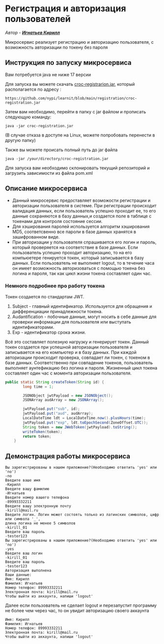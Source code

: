 # Регистрация и авторизация пользователей

*Автор - **[Игнатьев Кирилл](https://github.com/goldenchest19)***

Микросервис реализует регистрацию и авторизацию пользователя, с возможность авторизации по токену без пароля

## Инструкция по запуску микросервиса
Вам потребуется java не ниже 17 версии

Для запуска вы можете скачать [croc-registrarion.jar](https://github.com/nypi/learnit/blob/main/registration/croc-registration.jar), который располагается по адресу :
```
https://github.com/nypi/learnit/blob/main/registration/croc-registration.jar
```
Затем вам необходимо, перейти в папку с jar файлом и прописать следующую команду:
```
java -jar croc-registration.jar
```
(В случае отказа в доступе на Linux, можете попробовать перенести в другую папку)

Также вы можете происать полный путь до jar файла
```
java -jar /your/directory/croc-registration.jar
```

Для запуска вам необходимо склонировать текущий репозиторий и загрузить зависимости из файла pom.xml

## Описание микросервиса

* Данный микросервис предоставляет возможости регистрации и авторизации пользователя в системе. При регистрации происходит валидация данных, если пользователь
  успешно проходит ее, то его данные сохраняются в базу данных,и создается поле в таблице с токенами для контроля состояние сессии.
* Для хэширования паролей используется алгоритм хэширования MD5, соответсвенно все пароли в базе данных хранятся в зашифрованном виде.
* При авторизации у пользователя спрашивается его логин и пароль, который проверяется на соответствие в базе данных. Если пользователь успешно проходит авторизацию,
  то на его компьюетере генируется токен, который записывается в базу данных. Если пользователь не выполняет logout, то в течение часа он имеет возможность авторизоваться
  с помощью токена без логина и пароля, так как цикл жизни токена составляет один час.

### Немного подробнее про работу токена
Токен создается по стандартам JWT.
1. Subject - главный идентификатор. Используется для обращения и дифференциации принадлежности токена.
2. Audantification - побочные данные, могут носить в себе данные для проверки информации для пользователя или выступать идентификаторами.
3. Exp - идентификатор срока жизни.

Всё это составляет полезную нагрузку и генерирует токен.
Данный токен создается при успешной авторизации пользователя и записывается на его компьютер и в базу данных. При каждой авторизации происходит проверка, совпадает ли токен, с токеном в базе данных. Соответственно при совпадение токенов, пользователь выполняет аунтефикацию без логина и пароля. Жизненный цикл токена составляет один час с момента авторизации пользователя.
```java
public static String createToken(String id) {
        long time = 1;

        JSONObject jwtPayload = new JSONObject();
        JSONArray audArray = new JSONArray();

        jwtPayload.put("sub", id);
        jwtPayload.put("aud", audArray);
        LocalDateTime ldt = LocalDateTime.now().plusHours(time);
        jwtPayload.put("exp", ldt.toEpochSecond(ZoneOffset.UTC));
        String token = new JWebToken(jwtPayload).toString();
        writeToken(token);
        return token;
    }
```


## Демонстрация работы микросервиса
```
Вы зарегистрированы в нашем приложение?(Необходимо ответить 'yes' или 'no')
-no
Введите ваше имя
-Кирилл
Введите вашу фамилию
-Игнатьев
Введите номер вашего телефона
-89993332211
Введите вашу электронную почту
-kirill@mail.ru
Введите логин. Логин может состоять только из латинских символов, цифр или символа '_', 
длина логина не менее 5 символов
-kirill_01
Введите ваш пароль
-tester123
Вы зарегистрированы в нашем приложение?(Необходимо ответить 'yes' или 'no')
-yes
Введите ваш логин
-kirill_01
Введите ваш пароль 
-tester123
Авторизация выполнена
Ваши данные:
Имя: Кирилл
Фамилия: Игнатьев
Номер телефон: 89993332211
Электронная почта: kirill@mail.ru
Чтобы выйти из аккаунта, напиши 'logout' 
```
Далее если пользователь не сделает logout и перезапустит программу не более чем через час, то он увидит авторизацию своего аккаунта
```
Имя: Кирилл
Фамилия: Игнатьев
Номер телефон: 89993332211
Электронная почта: kirill@mail.ru
Чтобы выйти из аккаунта, напиши 'logout' 
```
